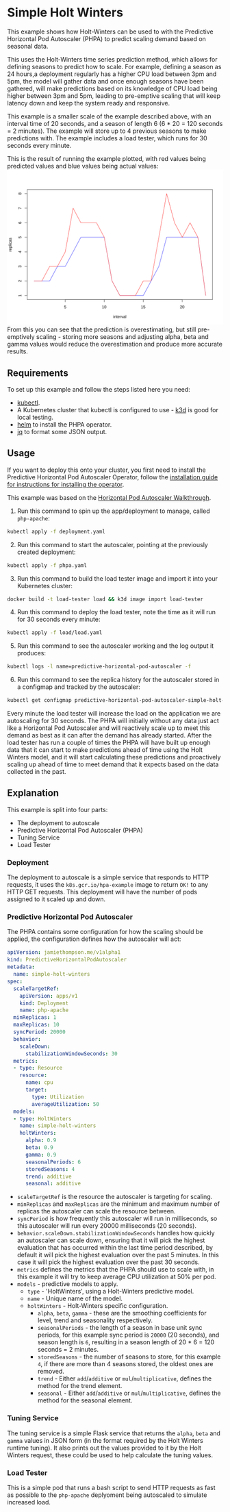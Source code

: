 # Simple Holt Winters

This example shows how Holt-Winters can be used to with the Predictive Horizontal Pod Autoscaler (PHPA) to predict
scaling demand based on seasonal data.

This uses the Holt-Winters time series prediction method, which allows for defining seasons to predict how to scale.
For example, defining a season as 24 hours,a deployment regularly has a higher CPU load between 3pm and 5pm, the model
will gather data and once enough seasons have been gathered, will make predictions based on its knowledge of CPU load
being higher between 3pm and 5pm, leading to pre-emptive scaling that will keep latency down and keep the system ready
and responsive.

This example is a smaller scale of the example described above, with an interval time of 20 seconds, and a season of
length 6 (6 * 20 = 120 seconds = 2 minutes). The example will store up to 4 previous seasons to make predictions with.
The example includes a load tester, which runs for 30 seconds every minute.

This is the result of running the example plotted, with red values being predicted values and blue values being actual
values:
![Predicted values overestimating but still fitting actual values](../../docs/img/holt_winters_prediction_vs_actual.svg)
From this you can see that the prediction is overestimating, but still pre-emptively scaling - storing more seasons and
adjusting alpha, beta and gamma values would reduce the overestimation and produce more accurate results.

## Requirements

To set up this example and follow the steps listed here you need:

- [kubectl](https://kubernetes.io/docs/tasks/tools/).
- A Kubernetes cluster that kubectl is configured to use - [k3d](https://github.com/rancher/k3d) is good for local
testing.
- [helm](https://helm.sh/docs/intro/install/) to install the PHPA operator.
- [jq](https://stedolan.github.io/jq/) to format some JSON output.

## Usage

If you want to deploy this onto your cluster, you first need to install the Predictive Horizontal Pod Autoscaler
Operator, follow the [installation guide for instructions for installing the
operator](https://predictive-horizontal-pod-autoscaler.readthedocs.io/en/latest/user-guide/installation).

This example was based on the [Horizontal Pod Autoscaler
Walkthrough](https://kubernetes.io/docs/tasks/run-application/horizontal-pod-autoscale-walkthrough/).

1. Run this command to spin up the app/deployment to manage, called `php-apache`:

```bash
kubectl apply -f deployment.yaml
```

2. Run this command to start the autoscaler, pointing at the previously created deployment:

```bash
kubectl apply -f phpa.yaml
```

3. Run this command to build the load tester image and import it into your Kubernetes cluster:

```bash
docker build -t load-tester load && k3d image import load-tester
```

4. Run this command to deploy the load tester, note the time as it will run for 30 seconds every minute:

```bash
kubectl apply -f load/load.yaml
```

5. Run this command to see the autoscaler working and the log output it produces:

```bash
kubectl logs -l name=predictive-horizontal-pod-autoscaler -f
```

6. Run this command to see the replica history for the autoscaler stored in a configmap and tracked by the autoscaler:

```bash
kubectl get configmap predictive-horizontal-pod-autoscaler-simple-holt-winters-data -o=json | jq -r '.data.data | fromjson | .modelHistories["simple-holt-winters"].replicaHistory[] | .time,.replicas'
```

Every minute the load tester will increase the load on the application we are autoscaling for 30 seconds. The PHPA will
initially without any data just act like a Horizontal Pod Autoscaler and will reactively scale up to meet this demand
as best as it can after the demand has already started. After the load tester has run a couple of times the PHPA will
have built up enough data that it can start to make predictions ahead of time using the Holt Winters model, and it
will start calculating these predictions and proactively scaling up ahead of time to meet demand that it expects based
on the data collected in the past.

## Explanation

This example is split into four parts:

- The deployment to autoscale
- Predictive Horizontal Pod Autoscaler (PHPA)
- Tuning Service
- Load Tester

### Deployment

The deployment to autoscale is a simple service that responds to HTTP requests, it uses the `k8s.gcr.io/hpa-example`
image to return `OK!` to any HTTP GET requests. This deployment will have the number of pods assigned to it scaled up
and down.

### Predictive Horizontal Pod Autoscaler

The PHPA contains some configuration for how the scaling should be applied, the configuration defines how the
autoscaler will act:

```yaml
apiVersion: jamiethompson.me/v1alpha1
kind: PredictiveHorizontalPodAutoscaler
metadata:
  name: simple-holt-winters
spec:
  scaleTargetRef:
    apiVersion: apps/v1
    kind: Deployment
    name: php-apache
  minReplicas: 1
  maxReplicas: 10
  syncPeriod: 20000
  behavior:
    scaleDown:
      stabilizationWindowSeconds: 30
  metrics:
  - type: Resource
    resource:
      name: cpu
      target:
        type: Utilization
        averageUtilization: 50
  models:
  - type: HoltWinters
    name: simple-holt-winters
    holtWinters:
      alpha: 0.9
      beta: 0.9
      gamma: 0.9
      seasonalPeriods: 6
      storedSeasons: 4
      trend: additive
      seasonal: additive
```

- `scaleTargetRef` is the resource the autoscaler is targeting for scaling.
- `minReplicas` and `maxReplicas` are the minimum and maximum number of replicas the autoscaler can scale the resource
between.
- `syncPeriod` is how frequently this autoscaler will run in milliseconds, so this autoscaler will run every 20000
milliseconds (20 seconds).
- `behavior.scaleDown.stabilizationWindowSeconds` handles how quickly an autoscaler can scale down, ensuring that it
will pick the highest evaluation that has occurred within the last time period described, by default it will pick the
highest evaluation over the past 5 minutes. In this case it will pick the highest evaluation over the past 30 seconds.
- `metrics` defines the metrics that the PHPA should use to scale with, in this example it will try to keep average
CPU utilization at 50% per pod.
- `models` - predictive models to apply.
  - `type` - 'HoltWinters', using a Holt-Winters predictive model.
  - `name` - Unique name of the model.
  - `holtWinters` - Holt-Winters specific configuration.
      * `alpha`, `beta`, `gamma` - these are the smoothing coefficients for level, trend and seasonality
      respectively.
    * `seasonalPeriods` - the length of a season in base unit sync periods, for this example sync period is `20000`
    (20 seconds), and season length is `6`, resulting in a season length of 20 * 6 = 120 seconds = 2 minutes.
    * `storedSeasons` - the number of seasons to store, for this example `4`, if there are more than 4 seasons
    stored, the oldest ones are removed.
    * `trend` - Either `add`/`additive` or `mul`/`multiplicative`, defines the method for the trend element.
    * `seasonal` - Either `add`/`additive` or `mul`/`multiplicative`, defines the method for the seasonal element.

### Tuning Service

The tuning service is a simple Flask service that returns the `alpha`, `beta` and `gamma` values in JSON form (in the
format required by the Holt Winters runtime tuning). It also prints out the values provided to it by the Holt Winters
request, these could be used to help calculate the tuning values.

### Load Tester

This is a simple pod that runs a bash script to send HTTP requests as fast as possible to the `php-apache` deplyoment
being autoscaled to simulate increased load.
